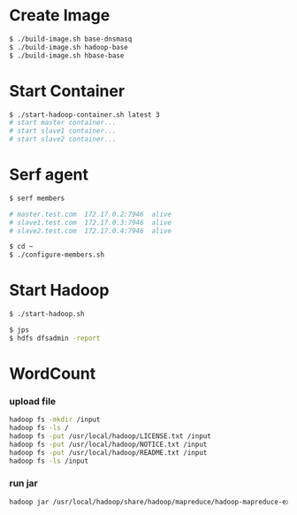 # Create Image

```bash
$ ./build-image.sh base-dnsmasq
$ ./build-image.sh hadoop-base
$ ./build-image.sh hbase-base
```

# Start Container

```bash
$ ./start-hadoop-container.sh latest 3
# start master container...
# start slave1 container...
# start slave2 container...
```

# Serf agent

```bash
$ serf members

# master.test.com  172.17.0.2:7946  alive
# slave1.test.com  172.17.0.3:7946  alive
# slave2.test.com  172.17.0.4:7946  alive

$ cd ~
$ ./configure-members.sh
```

# Start Hadoop

```bash
$ ./start-hadoop.sh

$ jps
$ hdfs dfsadmin -report
```

# WordCount

### upload file

```bash
hadoop fs -mkdir /input
hadoop fs -ls /
hadoop fs -put /usr/local/hadoop/LICENSE.txt /input
hadoop fs -put /usr/local/hadoop/NOTICE.txt /input
hadoop fs -put /usr/local/hadoop/README.txt /input
hadoop fs -ls /input
```

### run jar 
```bash
hadoop jar /usr/local/hadoop/share/hadoop/mapreduce/hadoop-mapreduce-examples-2.7.3.jar wordcount /input /output
```

